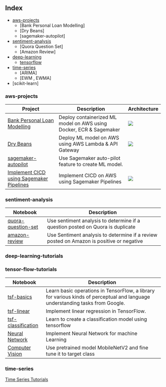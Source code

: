 ## Index


* [aws-projects](#aws-projects)
    * [Bank Personal Loan Modelling]
    * [Dry Beans]
    * [sagemaker-autopilot]
* [sentiment-analysis](#sentiment-analysis)
    * [Quora Question Set]
    * [Amazon Review]
* [deep-learning](#deep-learning-tutorials)
    * [tensorflow](#tensor-flow-tutorials)
* [time-series](#time-series)
    * [ARIMA]
    * [EWM , EWMA]
* [scikit-learn]

### aws-projects
| Project | Description | Architecture |
|--------------------------------------------------------------------------------------------------------------|---------------------------------------------------------------------------------------------------------------------|----------------------------------------------|
| [Bank Personal Loan Modelling](https://github.com/shaikh96arshad/AWS-Projects/tree/main/Bank%20Personal%20Loan%20Modelling) | Deploy containerized ML model on AWS using Docker, ECR & Sagemaker |<img src = "https://github.com/shaikh96arshad/AWS-Projects/blob/main/Bank%20Personal%20Loan%20Modelling/images/pipeline_img.png">|
| [Dry Beans](https://github.com/shaikh96arshad/AWS-Projects/tree/main/Dry%20Beans) | Deploy ML model on AWS using AWS Lambda & API Gateway |<img src = "https://github.com/shaikh96arshad/AWS-Projects/blob/main/Dry%20Beans/images/Architecture.png">|
| [sagemaker-autopilot](https://github.com/shaikh96arshad/AWS-Projects/tree/main/AWS%20Sagemaker%20autopilot) | Use Sagemaker auto-pilot feature to create ML model. |
| [Implement CICD using Sagemaker Pipelines](https://github.com/shaikh96arshad/AWS-Projects/tree/main/bpl-cicd-p-avoduzxwbzwo/sagemaker-bpl-cicd-p-avoduzxwbzwo-modelbuild) | Implement CICD on AWS using Sagemaker Pipelines |<img src = "https://github.com/shaikh96arshad/AWS-Projects/blob/main/bpl-cicd-p-avoduzxwbzwo/sagemaker-bpl-cicd-p-avoduzxwbzwo-modelbuild/img/pipeline-full.png">|
### sentiment-analysis

| Notebook | Description |
|--------------------------------------------------------------------------------------------------------------|-------------------------------------------------------------------------------------------------------------------------------------------------------------------|
| [quora-question-set](https://github.com/shaikh96arshad/sentiment-analysis/blob/main/Amazon%20Fine%20Food%20Review/1.Amazon%20Fine%20Food%20Reviews.ipynb) | Use sentiment analysis to determine if a question posted on Quora is duplicate |
| [amazon-review](https://github.com/shaikh96arshad/sentiment-analysis/tree/main/Amazon%20Fine%20Food%20Review) | Use Sentiment analysis to determine if a review posted on Amazon is positive or negative |

### deep-learning-tutorials
### tensor-flow-tutorials
| Notebook | Description |
|--------------------------------------------------------------------------------------------------------------------------------------------|-----------------------------------------------------------------------------------------------------------------------------------------|
| [tsf-basics](https://github.com/shaikh96arshad/deep-learning/blob/main/tensor-flow/tf-basics.ipynb) | Learn basic operations in TensorFlow, a library for various kinds of perceptual and language understanding tasks from Google. |
| [tsf-linear](https://github.com/shaikh96arshad/deep-learning/blob/main/tensor-flow/tf-linearRegression.ipynb) | Implement linear regression in TensorFlow. |
| [tsf-classification](https://github.com/shaikh96arshad/deep-learning/blob/main/tensor-flow/tf-Classification.ipynb) | Learn to create a classification model using tensorflow |
| [Neural Network](https://github.com/shaikh96arshad/deep-learning/blob/main/tensor-flow/Neural%20Network.ipynb) | Implement Neural Network for machine Learning |
| [Computer Vision](https://github.com/shaikh96arshad/deep-learning/blob/main/tensor-flow/Computer%20Vision.ipynb) | Use pretrained model MobileNetV2 and fine tune it to target class |

### time-series
[Time Series Tutorials](https://github.com/shaikh96arshad/time-series)
